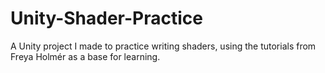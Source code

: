 # Unity-Shader-Practice
A Unity project I made to practice writing shaders, using the tutorials from Freya Holmér as a base for learning.

